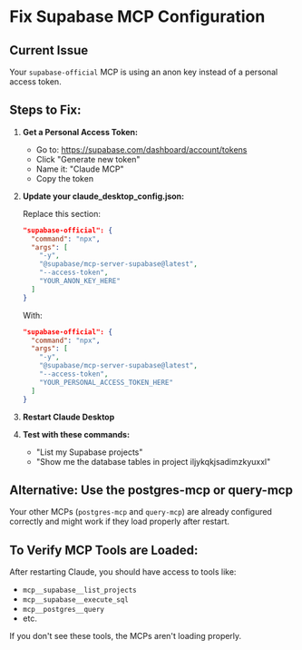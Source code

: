 # Fix Supabase MCP Configuration

## Current Issue
Your `supabase-official` MCP is using an anon key instead of a personal access token.

## Steps to Fix:

1. **Get a Personal Access Token:**
   - Go to: https://supabase.com/dashboard/account/tokens
   - Click "Generate new token"
   - Name it: "Claude MCP"
   - Copy the token

2. **Update your claude_desktop_config.json:**
   
   Replace this section:
   ```json
   "supabase-official": {
     "command": "npx",
     "args": [
       "-y",
       "@supabase/mcp-server-supabase@latest",
       "--access-token",
       "YOUR_ANON_KEY_HERE"
     ]
   }
   ```

   With:
   ```json
   "supabase-official": {
     "command": "npx",
     "args": [
       "-y",
       "@supabase/mcp-server-supabase@latest",
       "--access-token",
       "YOUR_PERSONAL_ACCESS_TOKEN_HERE"
     ]
   }
   ```

3. **Restart Claude Desktop**

4. **Test with these commands:**
   - "List my Supabase projects"
   - "Show me the database tables in project iljykqkjsadimzkyuxxl"

## Alternative: Use the postgres-mcp or query-mcp

Your other MCPs (`postgres-mcp` and `query-mcp`) are already configured correctly and might work if they load properly after restart.

## To Verify MCP Tools are Loaded:

After restarting Claude, you should have access to tools like:
- `mcp__supabase__list_projects`
- `mcp__supabase__execute_sql`
- `mcp__postgres__query`
- etc.

If you don't see these tools, the MCPs aren't loading properly.